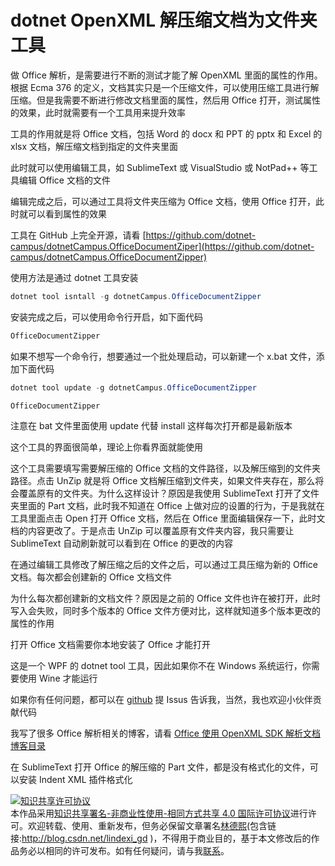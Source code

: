 # dotnet OpenXML 解压缩文档为文件夹工具

做 Office 解析，是需要进行不断的测试才能了解 OpenXML 里面的属性的作用。根据 Ecma 376 的定义，文档其实只是一个压缩文件，可以使用压缩工具进行解压缩。但是我需要不断进行修改文档里面的属性，然后用 Office 打开，测试属性的效果，此时就需要有一个工具用来提升效率

<!--more-->
<!-- CreateTime:2020/7/23 19:50:15 -->

<!-- 发布 -->

工具的作用就是将 Office 文档，包括 Word 的 docx 和 PPT 的 pptx 和 Excel 的 xlsx 文档，解压缩文档到指定的文件夹里面

此时就可以使用编辑工具，如 SublimeText 或 VisualStudio 或 NotPad++ 等工具编辑 Office 文档的文件

编辑完成之后，可以通过工具将文件夹压缩为 Office 文档，使用 Office 打开，此时就可以看到属性的效果

工具在 GitHub 上完全开源，请看 [https://github.com/dotnet-campus/dotnetCampus.OfficeDocumentZiper](https://github.com/dotnet-campus/dotnetCampus.OfficeDocumentZipper)

使用方法是通过 dotnet 工具安装

```csharp
dotnet tool isntall -g dotnetCampus.OfficeDocumentZipper
```

安装完成之后，可以使用命令行开启，如下面代码

```csharp
OfficeDocumentZipper
```

如果不想写一个命令行，想要通过一个批处理启动，可以新建一个 x.bat 文件，添加下面代码

```csharp
dotnet tool update -g dotnetCampus.OfficeDocumentZipper

OfficeDocumentZipper
```

注意在 bat 文件里面使用 update 代替 install 这样每次打开都是最新版本

这个工具的界面很简单，理论上你看界面就能使用

这个工具需要填写需要解压缩的 Office 文档的文件路径，以及解压缩到的文件夹路径。点击 UnZip 就是将 Office 文档解压缩到文件夹，如果文件夹存在，那么将会覆盖原有的文件夹。为什么这样设计？原因是我使用 SublimeText 打开了文件夹里面的 Part 文档，此时我不知道在 Office 上做对应的设置的行为，于是我就在工具里面点击 Open 打开 Office 文档，然后在 Office 里面编辑保存一下，此时文档的内容更改了。于是点击 UnZip 可以覆盖原有文件夹内容，我只需要让 SublimeText 自动刷新就可以看到在 Office 的更改的内容

在通过编辑工具修改了解压缩之后的文件之后，可以通过工具压缩为新的 Office 文档。每次都会创建新的 Office 文档文件

为什么每次都创建新的文档文件？原因是之前的 Office 文件也许在被打开，此时写入会失败，同时多个版本的 Office 文件方便对比，这样就知道多个版本更改的属性的作用

打开 Office 文档需要你本地安装了 Office 才能打开

这是一个 WPF 的 dotnet tool 工具，因此如果你不在 Windows 系统运行，你需要使用 Wine 才能运行

如果你有任何问题，都可以在 [github](https://github.com/dotnet-campus/dotnetCampus.OfficeDocumentZiper) 提 Issus 告诉我，当然，我也欢迎小伙伴贡献代码

我写了很多 Office 解析相关的博客，请看 [Office 使用 OpenXML SDK 解析文档博客目录](https://blog.lindexi.com/post/Office-%E4%BD%BF%E7%94%A8-OpenXML-SDK-%E8%A7%A3%E6%9E%90%E6%96%87%E6%A1%A3%E5%8D%9A%E5%AE%A2%E7%9B%AE%E5%BD%95.html )

在 SublimeText 打开 Office 的解压缩的 Part 文件，都是没有格式化的文件，可以安装 Indent XML 插件格式化

<a rel="license" href="http://creativecommons.org/licenses/by-nc-sa/4.0/"><img alt="知识共享许可协议" style="border-width:0" src="https://licensebuttons.net/l/by-nc-sa/4.0/88x31.png" /></a><br />本作品采用<a rel="license" href="http://creativecommons.org/licenses/by-nc-sa/4.0/">知识共享署名-非商业性使用-相同方式共享 4.0 国际许可协议</a>进行许可。欢迎转载、使用、重新发布，但务必保留文章署名[林德熙](http://blog.csdn.net/lindexi_gd)(包含链接:http://blog.csdn.net/lindexi_gd )，不得用于商业目的，基于本文修改后的作品务必以相同的许可发布。如有任何疑问，请与我[联系](mailto:lindexi_gd@163.com)。  
